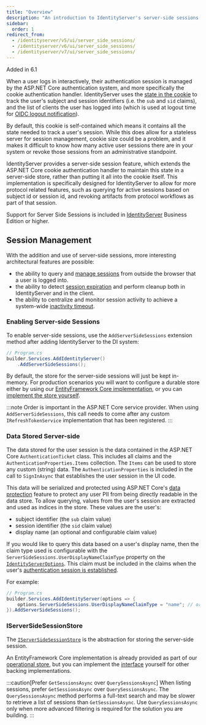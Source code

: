 ```yaml
---
title: "Overview"
description: "An introduction to IdentityServer's server-side sessions feature, which stores authentication state on the server rather than in cookies for improved manageability and security."
sidebar:
  order: 1
redirect_from:
  - /identityserver/v5/ui/server_side_sessions/
  - /identityserver/v6/ui/server_side_sessions/
  - /identityserver/v7/ui/server_side_sessions/
---
```


<span data-shb-badge data-shb-badge-variant="default">Added in 6.1</span>

When a user logs in interactively, their authentication session is managed by the ASP.NET Core authentication system,
and more specifically the cookie authentication handler.
IdentityServer uses the [state in the cookie](/identityserver/ui/login/session.md#well-known-claims-issued-from-the-login-page) to track the user's subject and session identifiers (i.e. the `sub` and `sid` claims),
and the list of clients the user has logged into (which is used at logout time for [OIDC logout notification](/identityserver/ui/logout/notification.md)).

By default, this cookie is self-contained which means it contains all the state needed to track a user's session.
While this does allow for a stateless server for session management, cookie size could be a problem, and it makes it
difficult to know how many active user sessions there are in your system or revoke those sessions from an administrative
standpoint.

IdentityServer provides a server-side session feature, which extends the ASP.NET Core cookie authentication handler to
maintain this state in a server-side store, rather than putting it all into the cookie itself.
This implementation is specifically designed for IdentityServer to allow for more protocol related features, such as
querying for active sessions based on subject id or session id, and revoking artifacts from protocol workflows as part
of that session.

Support for Server Side Sessions is included in [IdentityServer](https://duendesoftware.com/products/identityserver) Business Edition or higher.

## Session Management

With the addition and use of server-side sessions, more interesting architectural features are possible:

* the ability to query and [manage sessions](/identityserver/ui/server-side-sessions/session-management.md) from outside the browser that a user is logged into.
* the ability to detect [session expiration](/identityserver/ui/server-side-sessions/session-expiration.mdx) and perform cleanup both in IdentityServer and in the client.
* the ability to centralize and monitor session activity to achieve a system-wide [inactivity timeout](/identityserver/ui/server-side-sessions/inactivity-timeout.md).

### Enabling Server-side Sessions

To enable server-side sessions, use the `AddServerSideSessions` extension method after adding IdentityServer to the DI
system:

```cs
// Program.cs
builder.Services.AddIdentityServer()
    .AddServerSideSessions();
```

By default, the store for the server-side sessions will just be kept in-memory.
For production scenarios you will want to configure a durable store either by using our [EntityFramework Core implementation](/identityserver/data/ef.md#operational-store),
or you can [implement the store yourself](/identityserver/reference/stores/server-side-sessions.md).

:::note
Order is important in the ASP.NET Core service provider.
When using `AddServerSideSessions`, this call needs to come after any custom `IRefreshTokenService` implementation that
has been registered.
:::

### Data Stored Server-side

The data stored for the user session is the data contained in the ASP.NET Core `AuthenticationTicket` class. This
includes all claims and the `AuthenticationProperties.Items` collection. The `Items` can be used to store any custom (string)
data. The `AuthenticationProperties` is included in the call to `SignInAsync` that establishes the user session in the
UI code.

This data will be serialized and protected using ASP.NET Core's [data protection](/identityserver/deployment/index.md#data-protection-keys) feature to protect any user PII from being
directly readable in the data store. To allow querying, values from the user's session are extracted and used as indices in the store.
These values are the user's:

* subject identifier (the `sub` claim value)
* session identifier (the `sid` claim value)
* display name (an optional and configurable claim value)

If you would like to query this data based on a user's display name, then the claim type used is configurable with the
`ServerSideSessions.UserDisplayNameClaimType` property on the [`IdentityServerOptions`](/identityserver/reference/options.md#authentication).
This claim must be included in the claims when the user's [authentication session is established](/identityserver/ui/login/session.md).

For example:

```cs
// Program.cs
builder.Services.AddIdentityServer(options => {
    options.ServerSideSessions.UserDisplayNameClaimType = "name"; // or "email" perhaps
}).AddServerSideSessions();
```

### IServerSideSessionStore

The [`IServerSideSessionStore`](/identityserver/reference/stores/server-side-sessions.md) is the abstraction for storing the server-side session.

An EntityFramework Core implementation is already provided as part of our [operational store](/identityserver/data/ef.md#operational-store), but you can implement
the [interface](/identityserver/reference/stores/server-side-sessions.md) yourself for other backing implementations.

:::caution[Prefer `GetSessionsAsync` over `QuerySessionsAsync`]
When listing sessions, prefer `GetSessionsAsync` over `QuerySessionsAsync`.
The `QuerySessionsAsync` method performs a full-text search and may be slower to retrieve a list of sessions than `GetSessionsAsync`.
Use `QuerySessionsAsync` only when more advanced filtering is required for the solution you are building.
:::